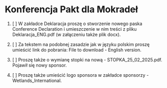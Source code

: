 # Konferencja Pakt dla Mokradeł

1. [ ] W zakładce Deklaracja proszę o stworzenie nowego paska Conference Declaration i umieszczenie w nim treści z pliku Deklaracja_ENG.pdf (w załączeniu także plik docx).

2. [ ] Za tekstem na podobnej zasadzie jak w języku polskim proszę umieścić link do pobrania: File to download - English version.

3. [ ] Proszę także o wymianę stopki na nową - STOPKA_25_02_2025.pdf. Pojawił się nowy sponsor.

4. [ ] Proszę także umieścić logo sponsora w zakładce sponsorzy - Wetlands_International.
